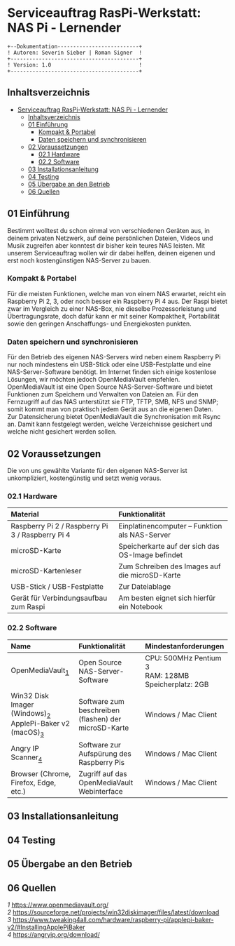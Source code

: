 # Serviceauftrag RasPi-Werkstatt: NAS Pi - Lernender
```
+--Dokumentation--------------------------+
! Autoren: Severin Sieber | Roman Signer  !
+-----------------------------------------+
! Version: 1.0                            !
+-----------------------------------------+
```
## Inhaltsverzeichnis
- [Serviceauftrag RasPi-Werkstatt: NAS Pi - Lernender](#serviceauftrag-raspi-werkstatt-nas-pi---lernender)
  - [Inhaltsverzeichnis](#inhaltsverzeichnis)
  - [01 Einführung](#01-einf%c3%bchrung)
    - [Kompakt & Portabel](#kompakt--portabel)
    - [Daten speichern und synchronisieren](#daten-speichern-und-synchronisieren)
  - [02 Voraussetzungen](#02-voraussetzungen)
    - [02.1 Hardware](#021-hardware)
    - [02.2 Software](#022-software)
  - [03 Installationsanleitung](#03-installationsanleitung)
  - [04 Testing](#04-testing)
  - [05 Übergabe an den Betrieb](#05-%c3%9cbergabe-an-den-betrieb)
  - [06 Quellen](#06-quellen)

## 01 Einführung
Bestimmt wolltest du schon einmal von verschiedenen Geräten aus, in deinem privaten Netzwerk, auf deine persönlichen Dateien, Videos und Musik zugreifen aber konntest dir bisher kein teures NAS leisten. Mit unserem Serviceauftrag wollen wir dir dabei helfen, deinen eigenen und erst noch kostengünstigen NAS-Server zu bauen.  

### Kompakt & Portabel
Für die meisten Funktionen, welche man von einem NAS erwartet, reicht ein Raspberry Pi 2, 3, oder noch besser ein Raspberry Pi 4 aus. Der Raspi bietet zwar im Vergleich zu einer NAS-Box, nie dieselbe Prozessorleistung und Übertragungsrate, doch dafür kann er mit seiner Kompaktheit, Portabilität sowie den geringen Anschaffungs- und Energiekosten punkten.  

### Daten speichern und synchronisieren
Für den Betrieb des eigenen NAS-Servers wird neben einem Raspberry Pi nur noch mindestens ein USB-Stick oder eine USB-Festplatte und eine NAS-Server-Software benötigt. Im Internet finden sich einige kostenlose Lösungen, wir möchten jedoch OpenMediaVault empfehlen. OpenMediaVault ist eine Open Source NAS-Server-Software und bietet Funktionen zum Speichern und Verwalten von Dateien an. Für den Fernzugriff auf das NAS unterstützt sie FTP, TFTP, SMB, NFS und SNMP; somit kommt man von praktisch jedem Gerät aus an die eigenen Daten.  
Zur Datensicherung bietet OpenMediaVault die Synchronisation mit Rsync an. Damit kann festgelegt werden, welche Verzeichnisse gesichert und welche nicht gesichert werden sollen.  

## 02 Voraussetzungen
Die von uns gewählte Variante für den eigenen NAS-Server ist unkompliziert, kostengünstig und setzt wenig voraus.  

### 02.1 Hardware
| Material | Funktionalität |
|:---------|:---------------|
| Raspberry Pi 2 / Raspberry Pi 3 / Raspberry Pi 4 | Einplatinencomputer – Funktion als NAS-Server |
| microSD-Karte	| Speicherkarte auf der sich das OS-Image befindet |
| microSD-Kartenleser	| Zum Schreiben des Images auf die microSD-Karte |
| USB-Stick / USB-Festplatte |	Zur Dateiablage
| Gerät für Verbindungsaufbau zum Raspi	| Am besten eignet sich hierfür ein Notebook |

### 02.2 Software
| Name |	Funktionalität |	Mindestanforderungen |
|:-----|:----------------|:----------------------|
| OpenMediaVault<sub>[1](#1)</sub>	| Open Source NAS-Server-Software |	CPU: 500MHz Pentium 3 <br> RAM: 128MB <br> Speicherplatz: 2GB |
| Win32 Disk Imager (Windows)<sub>[2](#2)</sub> <br> ApplePi-Baker v2 (macOS)<sub>[3](#3)</sub> | Software zum beschreiben (flashen) der microSD-Karte | Windows / Mac Client |
| Angry IP Scanner<sub>[4](#4)</sub>	| Software zur Aufspürung des Raspberry Pis |	Windows / Mac Client |
| Browser (Chrome, Firefox, Edge, etc.) |	Zugriff auf das OpenMediaVault Webinterface	| Windows / Mac Client |


## 03 Installationsanleitung


## 04 Testing


## 05 Übergabe an den Betrieb


## 06 Quellen
*<a name="1">1</a>* https://www.openmediavault.org/  
*<a name="2">2</a>* https://sourceforge.net/projects/win32diskimager/files/latest/download  
*<a name="3">3</a>*	https://www.tweaking4all.com/hardware/raspberry-pi/applepi-baker-v2/#InstallingApplePiBaker  
*<a name="4">4</a>*	https://angryip.org/download/

